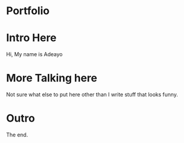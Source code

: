 # Portfolio

<h1>Intro Here</h1>
Hi, My name is Adeayo


<h1>More Talking here</h1>

Not sure what else to put here other than I write stuff that looks funny.


<h1>Outro</h1>

The end.